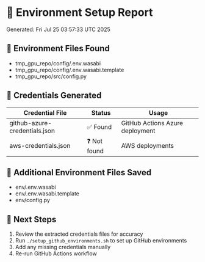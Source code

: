 # 🔐 Environment Setup Report
Generated: Fri Jul 25 03:57:33 UTC 2025

## 📂 Environment Files Found
- tmp_gpu_repo/config/.env.wasabi
- tmp_gpu_repo/config/.env.wasabi.template
- tmp_gpu_repo/src/config.py

## 🔑 Credentials Generated

| Credential File | Status | Usage |
|-----------------|--------|-------|
| github-azure-credentials.json | ✅ Found | GitHub Actions Azure deployment |
| aws-credentials.json | ❓ Not found | AWS deployments |

## 💾 Additional Environment Files Saved

- env/.env.wasabi
- env/.env.wasabi.template
- env/config.py

## 🚀 Next Steps

1. Review the extracted credentials files for accuracy
2. Run `./setup_github_environments.sh` to set up GitHub environments
3. Add any missing credentials manually
4. Re-run GitHub Actions workflow
